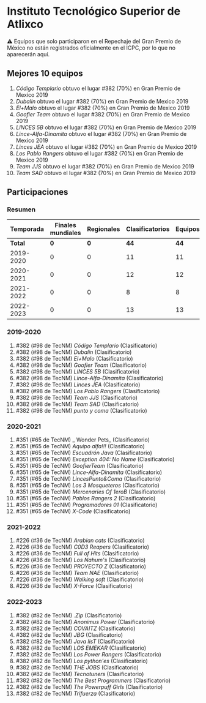 ---
---

# Instituto Tecnológico Superior de Atlixco

:warning: Equipos que solo participaron en el Repechaje del Gran Premio de México no están registrados oficialmente en el ICPC, por lo que no aparecerán aquí.

## Mejores 10 equipos

1. _Código Templario_ obtuvo el lugar #382 (70%) en Gran Premio de Mexico 2019
1. _Dubalin_ obtuvo el lugar #382 (70%) en Gran Premio de Mexico 2019
1. _El+Malo_ obtuvo el lugar #382 (70%) en Gran Premio de Mexico 2019
1. _Goofier Team_ obtuvo el lugar #382 (70%) en Gran Premio de Mexico 2019
1. _LINCES 5B_ obtuvo el lugar #382 (70%) en Gran Premio de Mexico 2019
1. _Lince-Alfa-Dinamita_ obtuvo el lugar #382 (70%) en Gran Premio de Mexico 2019
1. _Linces JEA_ obtuvo el lugar #382 (70%) en Gran Premio de Mexico 2019
1. _Los Pablo Rangers_ obtuvo el lugar #382 (70%) en Gran Premio de Mexico 2019
1. _Team JJS_ obtuvo el lugar #382 (70%) en Gran Premio de Mexico 2019
1. _Team SAD_ obtuvo el lugar #382 (70%) en Gran Premio de Mexico 2019

## Participaciones

### Resumen

| Temporada | Finales mundiales | Regionales | Clasificatorios | Equipos |
| --- | --- | --- | --- | --- |
| **Total** | **0** | **0** | **44** | **44** |
| 2019-2020 | 0 | 0 | 11 | 11 |
| 2020-2021 | 0 | 0 | 12 | 12 |
| 2021-2022 | 0 | 0 | 8 | 8 |
| 2022-2023 | 0 | 0 | 13 | 13 |

### 2019-2020

1. #382 (#98 de TecNM) _Código Templario_ (Clasificatorio)
1. #382 (#98 de TecNM) _Dubalin_ (Clasificatorio)
1. #382 (#98 de TecNM) _El+Malo_ (Clasificatorio)
1. #382 (#98 de TecNM) _Goofier Team_ (Clasificatorio)
1. #382 (#98 de TecNM) _LINCES 5B_ (Clasificatorio)
1. #382 (#98 de TecNM) _Lince-Alfa-Dinamita_ (Clasificatorio)
1. #382 (#98 de TecNM) _Linces JEA_ (Clasificatorio)
1. #382 (#98 de TecNM) _Los Pablo Rangers_ (Clasificatorio)
1. #382 (#98 de TecNM) _Team JJS_ (Clasificatorio)
1. #382 (#98 de TecNM) _Team SAD_ (Clasificatorio)
1. #382 (#98 de TecNM) _punto y coma_ (Clasificatorio)

### 2020-2021

1. #351 (#65 de TecNM) _ Wonder Pets_ (Clasificatorio)
1. #351 (#65 de TecNM) _Aquipo alfa!!!_ (Clasificatorio)
1. #351 (#65 de TecNM) _Escuadrón Java_ (Clasificatorio)
1. #351 (#65 de TecNM) _Exception 404: No Name_ (Clasificatorio)
1. #351 (#65 de TecNM) _GoofierTeam_ (Clasificatorio)
1. #351 (#65 de TecNM) _Lince-Alfa-Dinamita_ (Clasificatorio)
1. #351 (#65 de TecNM) _LincesPunto&Coma_ (Clasificatorio)
1. #351 (#65 de TecNM) _Los 3 Mosqueteros_ (Clasificatorio)
1. #351 (#65 de TecNM) _Mercenaries Of 1eroB_ (Clasificatorio)
1. #351 (#65 de TecNM) _Pablos Rangers 2_ (Clasificatorio)
1. #351 (#65 de TecNM) _Programadores 01_ (Clasificatorio)
1. #351 (#65 de TecNM) _X-Code_ (Clasificatorio)

### 2021-2022

1. #226 (#36 de TecNM) _Arabian cats_ (Clasificatorio)
1. #226 (#36 de TecNM) _C0D3 Reapers_ (Clasificatorio)
1. #226 (#36 de TecNM) _Full of Hits_ (Clasificatorio)
1. #226 (#36 de TecNM) _Los Nahum's_ (Clasificatorio)
1. #226 (#36 de TecNM) _PROYECTO Z_ (Clasificatorio)
1. #226 (#36 de TecNM) _Team NAE_ (Clasificatorio)
1. #226 (#36 de TecNM) _Walking soft_ (Clasificatorio)
1. #226 (#36 de TecNM) _X-Force_ (Clasificatorio)

### 2022-2023

1. #382 (#82 de TecNM) _.Zip_ (Clasificatorio)
1. #382 (#82 de TecNM) _Anonimus Power_ (Clasificatorio)
1. #382 (#82 de TecNM) _COVAITZ_ (Clasificatorio)
1. #382 (#82 de TecNM) _JBG_ (Clasificatorio)
1. #382 (#82 de TecNM) _Java lisT_ (Clasificatorio)
1. #382 (#82 de TecNM) _LOS EMEKAR_ (Clasificatorio)
1. #382 (#82 de TecNM) _Los Power Rangers_ (Clasificatorio)
1. #382 (#82 de TecNM) _Los python'es_ (Clasificatorio)
1. #382 (#82 de TecNM) _THE JOBS_ (Clasificatorio)
1. #382 (#82 de TecNM) _Tecnotuners_ (Clasificatorio)
1. #382 (#82 de TecNM) _The Best Programmers_ (Clasificatorio)
1. #382 (#82 de TecNM) _The Powerpuff Girls_ (Clasificatorio)
1. #382 (#82 de TecNM) _Trifuerza_ (Clasificatorio)



